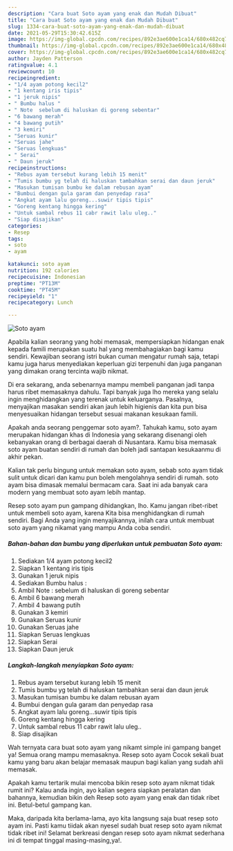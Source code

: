 ```yaml
---
description: "Cara buat Soto ayam yang enak dan Mudah Dibuat"
title: "Cara buat Soto ayam yang enak dan Mudah Dibuat"
slug: 1334-cara-buat-soto-ayam-yang-enak-dan-mudah-dibuat
date: 2021-05-29T15:30:42.615Z
image: https://img-global.cpcdn.com/recipes/892e3ae600e1ca14/680x482cq70/soto-ayam-foto-resep-utama.jpg
thumbnail: https://img-global.cpcdn.com/recipes/892e3ae600e1ca14/680x482cq70/soto-ayam-foto-resep-utama.jpg
cover: https://img-global.cpcdn.com/recipes/892e3ae600e1ca14/680x482cq70/soto-ayam-foto-resep-utama.jpg
author: Jayden Patterson
ratingvalue: 4.1
reviewcount: 10
recipeingredient:
- "1/4 ayam potong kecil2"
- "1 kentang iris tipis"
- "1 jeruk nipis"
- " Bumbu halus "
- " Note  sebelum di haluskan di goreng sebentar"
- "6 bawang merah"
- "4 bawang putih"
- "3 kemiri"
- "Seruas kunir"
- "Seruas jahe"
- "Seruas lengkuas"
- " Serai"
- " Daun jeruk"
recipeinstructions:
- "Rebus ayam tersebut kurang lebih 15 menit"
- "Tumis bumbu yg telah di haluskan tambahkan serai dan daun jeruk"
- "Masukan tumisan bumbu ke dalam rebusan ayam"
- "Bumbui dengan gula garam dan penyedap rasa"
- "Angkat ayam lalu goreng...suwir tipis tipis"
- "Goreng kentang hingga kering"
- "Untuk sambal rebus 11 cabr rawit lalu uleg.."
- "Siap disajikan"
categories:
- Resep
tags:
- soto
- ayam

katakunci: soto ayam 
nutrition: 192 calories
recipecuisine: Indonesian
preptime: "PT13M"
cooktime: "PT45M"
recipeyield: "1"
recipecategory: Lunch

---
```



![Soto ayam](https://img-global.cpcdn.com/recipes/892e3ae600e1ca14/680x482cq70/soto-ayam-foto-resep-utama.jpg)

Apabila kalian seorang yang hobi memasak, mempersiapkan hidangan enak kepada famili merupakan suatu hal yang membahagiakan bagi kamu sendiri. Kewajiban seorang istri bukan cuman mengatur rumah saja, tetapi kamu juga harus menyediakan keperluan gizi terpenuhi dan juga panganan yang dimakan orang tercinta wajib nikmat.

Di era  sekarang, anda sebenarnya mampu membeli panganan jadi tanpa harus ribet memasaknya dahulu. Tapi banyak juga lho mereka yang selalu ingin menghidangkan yang terenak untuk keluarganya. Pasalnya, menyajikan masakan sendiri akan jauh lebih higienis dan kita pun bisa menyesuaikan hidangan tersebut sesuai makanan kesukaan famili. 



Apakah anda seorang penggemar soto ayam?. Tahukah kamu, soto ayam merupakan hidangan khas di Indonesia yang sekarang disenangi oleh kebanyakan orang di berbagai daerah di Nusantara. Kamu bisa memasak soto ayam buatan sendiri di rumah dan boleh jadi santapan kesukaanmu di akhir pekan.

Kalian tak perlu bingung untuk memakan soto ayam, sebab soto ayam tidak sulit untuk dicari dan kamu pun boleh mengolahnya sendiri di rumah. soto ayam bisa dimasak memalui bermacam cara. Saat ini ada banyak cara modern yang membuat soto ayam lebih mantap.

Resep soto ayam pun gampang dihidangkan, lho. Kamu jangan ribet-ribet untuk membeli soto ayam, karena Kita bisa menghidangkan di rumah sendiri. Bagi Anda yang ingin menyajikannya, inilah cara untuk membuat soto ayam yang nikamat yang mampu Anda coba sendiri.

<!--inarticleads1-->

##### Bahan-bahan dan bumbu yang diperlukan untuk pembuatan Soto ayam:

1. Sediakan 1/4 ayam potong kecil2
1. Siapkan 1 kentang iris tipis
1. Gunakan 1 jeruk nipis
1. Sediakan  Bumbu halus :
1. Ambil  Note : sebelum di haluskan di goreng sebentar
1. Ambil 6 bawang merah
1. Ambil 4 bawang putih
1. Gunakan 3 kemiri
1. Gunakan Seruas kunir
1. Gunakan Seruas jahe
1. Siapkan Seruas lengkuas
1. Siapkan  Serai
1. Siapkan  Daun jeruk




<!--inarticleads2-->

##### Langkah-langkah menyiapkan Soto ayam:

1. Rebus ayam tersebut kurang lebih 15 menit
1. Tumis bumbu yg telah di haluskan tambahkan serai dan daun jeruk
1. Masukan tumisan bumbu ke dalam rebusan ayam
1. Bumbui dengan gula garam dan penyedap rasa
1. Angkat ayam lalu goreng...suwir tipis tipis
1. Goreng kentang hingga kering
1. Untuk sambal rebus 11 cabr rawit lalu uleg..
1. Siap disajikan




Wah ternyata cara buat soto ayam yang nikamt simple ini gampang banget ya! Semua orang mampu memasaknya. Resep soto ayam Cocok sekali buat kamu yang baru akan belajar memasak maupun bagi kalian yang sudah ahli memasak.

Apakah kamu tertarik mulai mencoba bikin resep soto ayam nikmat tidak rumit ini? Kalau anda ingin, ayo kalian segera siapkan peralatan dan bahannya, kemudian bikin deh Resep soto ayam yang enak dan tidak ribet ini. Betul-betul gampang kan. 

Maka, daripada kita berlama-lama, ayo kita langsung saja buat resep soto ayam ini. Pasti kamu tiidak akan nyesel sudah buat resep soto ayam nikmat tidak ribet ini! Selamat berkreasi dengan resep soto ayam nikmat sederhana ini di tempat tinggal masing-masing,ya!.

